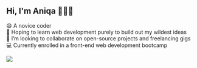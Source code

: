## Hi, I'm Aniqa 👩🏻‍💻
😄 A novice coder <br/>
🧰 Hoping to learn web development purely to build out my wildest ideas <br/>
👯 I’m looking to collaborate on open-source projects and freelancing gigs <br/>
💻 Currently enrolled in a front-end web development bootcamp <br/>


<img src="https://wakatime.com/badge/user/c1c1c183-d190-42bd-ae4f-09370e6fbbc6.svg">
